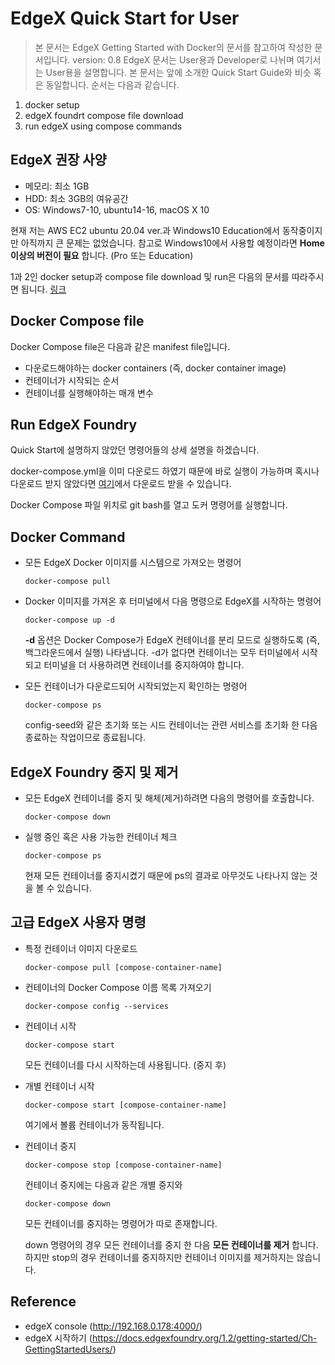 EdgeX Quick Start for User
==
> 본 문서는 EdgeX Getting Started with Docker의 문서를 참고하여 작성한 문서입니다. 
> version: 0.8
EdgeX 문서는 User용과 Developer로 나뉘며 여기서는 User용을 설명합니다. 본 문서는 앞에 소개한 Quick Start Guide와 비슷 혹은 동일합니다. 순서는 다음과 같습니다. 

1. docker setup
2. edgeX foundrt compose file download
3. run edgeX using compose commands 

EdgeX 권장 사양
--

- 메모리: 최소 1GB
- HDD: 최소 3GB의 여유공간
- OS: Windows7-10, ubuntu14-16, macOS X 10

현재 저는 AWS EC2 ubuntu 20.04 ver.과 Windows10 Education에서 동작중이지만 아직까지 큰 문제는 없었습니다. 참고로 Windows10에서 사용할 예정이라면 __Home 이상의 버전이 필요__ 합니다. (Pro 또는 Education)

1과 2인 docker setup과 compose file download 및 run은 다음의 문서를 따라주시면 됩니다. [링크](https://github.com/174cm/TIL/blob/master/EdgeX/EdgeX_QuickStarterGuide.md)

Docker Compose file
--

Docker Compose file은 다음과 같은 manifest file입니다. 
- 다운로드해야하는 docker containers (즉, docker container image)
- 컨테이너가 시작되는 순서
- 컨테이너를 실행해야하는 매개 변수

Run EdgeX Foundry 
--

Quick Start에 설명하지 않았던 명령어들의 상세 설명을 하겠습니다. 

docker-compose.yml을 이미 다운로드 하였기 때문에 바로 실행이 가능하며 혹시나 다운로드 받지 않았다면 [여기](https://raw.githubusercontent.com/edgexfoundry/developer-scripts/master/releases/fuji/compose-files/docker-compose-fuji.yml)에서 다운로드 받을 수 있습니다. 

Docker Compose 파일 위치로 git bash를 열고 도커 명령어를 실행합니다. 

Docker Command
--

- 모든 EdgeX Docker 이미지를 시스템으로 가져오는 명령어

    ```
    docker-compose pull
    ```
- Docker 이미지를 가져온 후 터미널에서 다음 명령으로 EdgeX를 시작하는 명령어

    ```
    docker-compose up -d
    ```
    __-d__ 옵션은 Docker Compose가 EdgeX 컨테이너를 분리 모드로 실행하도록 (즉, 백그라운드에서 실행) 나타냅니다. -d가 없다면 컨테이너는 모두 터미널에서 시작되고 터미널을 더 사용하려면 컨테이너를 중지하여야 합니다. 

- 모든 컨테이너가 다운로드되어 시작되었는지 확인하는 명령어 

    ```
    docker-compose ps
    ```

    config-seed와 같은 초기화 또는 시드 컨테이너는 관련 서비스를 초기화 한 다음 종료하는 작업이므로 종료됩니다. 

EdgeX Foundry 중지 및 제거
-- 

- 모든 EdgeX 컨테이너를 중지 및 해체(제거)하려면 다음의 명령어를 호출합니다. 

    ```
    docker-compose down
    ```

- 실행 중인 혹은 사용 가능한 컨테이너 체크 

    ```
    docker-compose ps
    ```

    현재 모든 컨테이너를 중지시켰기 때문에 ps의 결과로 아무것도 나타나지 않는 것을 볼 수 있습니다. 


고급 EdgeX 사용자 명령
--

- 특정 컨테이너 이미지 다운로드

    ```
    docker-compose pull [compose-container-name]
    ```

- 컨테이너의 Docker Compose 이름 목록 가져오기 

    ```
    docker-compose config --services
    ```

- 컨테이너 시작

    ```
    docker-compose start
    ```

    모든 컨테이너를 다시 시작하는데 사용됩니다. (중지 후)

- 개별 컨테이너 시작

    ```
    docker-compose start [compose-container-name] 
    ```

    여기에서 볼륨 컨테이너가 동작됩니다. 

- 컨테이너 중지

    ```
    docker-compose stop [compose-container-name]
    ```

    컨테이너 중지에는 다음과 같은 개별 중지와 

    ```
    docker-compose down
    ```

    모든 컨테이너를 중지하는 명령어가 따로 존재합니다. 
    
    down 명령어의 경우 모든 컨테이너를 중지 한 다음 __모든 컨테이너를 제거__ 합니다.        
    하지만 stop의 경우 컨테이너를 중지하지만 컨테이너 이미지를 제거하지는 않습니다. 




Reference
--
- edgeX console (http://192.168.0.178:4000/)
- edgeX 시작하기 (https://docs.edgexfoundry.org/1.2/getting-started/Ch-GettingStartedUsers/)